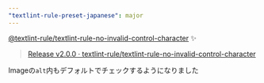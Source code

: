 ```yaml
---
"textlint-rule-preset-japanese": major
---
```


[@textlint-rule/textlint-rule-no-invalid-control-character](https://github.com/textlint-rule/textlint-rule-no-invalid-control-character) :sparkles:

> [Release v2.0.0 · textlint-rule/textlint-rule-no-invalid-control-character](https://github.com/textlint-rule/textlint-rule-no-invalid-control-character/releases/v2.0.0)

Imageの`alt`内もデフォルトでチェックするようになりました
